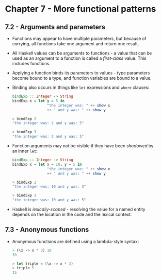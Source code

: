 # Chapter 7 - More functional patterns

## 7.2 - Arguments and parameters

- Functions may appear to have multiple parameters, but because of currying, all functions take one argument and return one result.

- All Haskell values can be arguments to functions - a value that can be used as an argument to a function is called a _first-class_ value.  This includes functions.

- Applying a function binds its parameters to values - type parameters become bound to a type, and function variables are bound to a value.

- Binding also occurs in things like `let` expressions and `where` clauses:

    ```haskell
    bindExp :: Integer -> String
    bindExp x = let y = 5 in
                    "the integer was: " ++ show x
                    ++ " and y was: " ++ show y

    > bindExp 2
    "the integer was: 2 and y was: 5"

    > bindExp 3
    "the integer was: 3 and y was: 5"
    ```

- Function arguments may not be visible if they have been _shadowed_ by an inner `let`:

    ```haskell
    bindExp :: Integer -> String
    bindExp x = let x = 10; y = 5 in
                    "the integer was: " ++ show x
                    ++ " and y was: " ++ show y

    > bindExp 2
    "the integer was: 10 and y was: 5"

    > bindExp 3
    "the integer was: 10 and y was: 5"
    ```

- Haskell is _lexically-scoped_ - resolving the value for a named entity depends on the location in the code and the lexical context.


## 7.3 - Anonymous functions

- Anonymous functions are defined using a lambda-style syntax:

    ```haskell
    > (\x -> x * 3) 10
    30

    > let triple = (\x -> x * 3)
    > triple 5
    15
    ```
